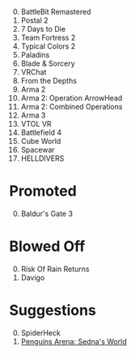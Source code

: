 0. BattleBit Remastered
0. Postal 2
0. 7 Days to Die
0. Team Fortress 2
0. Typical Colors 2
0. Paladins
0. Blade & Sorcery
0. VRChat
0. From the Depths
0. Arma 2
0. Arma 2: Operation ArrowHead
0. Arma 2: Combined Operations
0. Arma 3
0. VTOL VR
0. Battlefield 4
0. Cube World
0. Spacewar
0. HELLDIVERS

# Promoted
0. Baldur's Gate 3

# Blowed Off
0. Risk Of Rain Returns
0. Davigo

# Suggestions
0. SpiderHeck
0. [Penguins Arena: Sedna's World](https://store.steampowered.com/app/11280/Penguins_Arena_Sednas_World/)
